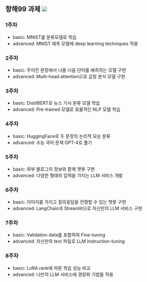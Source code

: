 ## 항해99 과제 <a href="https://hhpluscertificateofcompletion.oopy.io/"><img src="https://static.spartacodingclub.kr/hanghae99/plus/completion/badge_red.svg" /></a>

### 1주차
- basic: MNIST를 분류모델로 학습
- advanced: MNIST 예측 모델에 deep learning techniques 적용

### 2주차
- basic: 주어진 문장에서 나올 다음 단어를 예측하는 모델 구현
- advanced: Multi-head attention으로 감정 분석 모델 구현

### 3주차
- basic: DistilBERT로 뉴스 기사 분류 모델 학습
- advanced: Pre-trained 모델로 효율적인 NLP 모델 학습

### 4주차
- basic: HuggingFace로 두 문장의 논리적 모순 분류
- advanced: 수능 국어 문제 GPT-4로 풀기

### 5주차
- basic: 외부 블로그의 정보와 함께 챗봇 구현
- advanced: 다양한 형태의 입력을 가지는 LLM 서비스 개발

### 6주차
- basic: 이미지를 가지고 질의응답을 진행할 수 있는 챗봇 구현
- advanced: LangChain과 Streamlit으로 자신만의 LLM 서비스 구현

### 7주차
- basic: Validation data를 포함하여 Fine-tuning
- advanced: 자신만의 text 파일로 LLM Instruction-tuning

### 8주차
- basic: LoRA rank에 따른 학습 성능 비교
- advanced: 나만의 LLM 서비스에 경량화 기법들 적용
